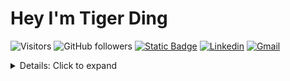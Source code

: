 # Hey I'm Tiger Ding

![Visitors](https://api.visitorbadge.io/api/visitors?path=zerogtiger&countColor=%23ff8a65&style=flat) ![GitHub followers](https://img.shields.io/github/followers/zerogtiger?label=Follow&style=social) [![Static Badge](https://img.shields.io/badge/zerotiger.ca-ffffff)](https://www.zerotiger.ca/) [![Linkedin](https://img.shields.io/badge/-Tiger_Ding-blue?logo=Linkedin&logoColor=white&link=https://www.linkedin.com/in/tiger-ding-16880a247/)](https://www.linkedin.com/in/tiger-ding-16880a247/)  [![Gmail](https://img.shields.io/badge/Gmail-zerogtiger%40gmail.com-red?logo=gmail)](mailto:zerogtiger@gmail.com) 

<details>
  <summary> Details: Click to expand</summary>
<br/>
<blockquote>
CS @ University of Waterloo

#### Moderately experienced with:

![experienced languages](https://skillicons.dev/icons?i=cpp,py,neovim,blender,latex&theme=dark)

  <img src="https://github-readme-streak-stats.herokuapp.com/?user=zerogtiger&theme=graywhite&include_all_commits=true&count_private=true" height="160"><br>
  </blockquote>
  </details>
